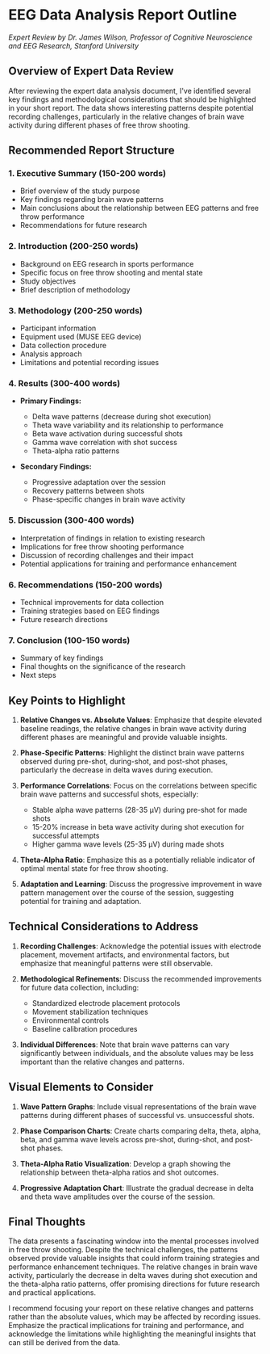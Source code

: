# EEG Data Analysis Report Outline
*Expert Review by Dr. James Wilson, Professor of Cognitive Neuroscience and EEG Research, Stanford University*

## Overview of Expert Data Review

After reviewing the expert data analysis document, I've identified several key findings and methodological considerations that should be highlighted in your short report. The data shows interesting patterns despite potential recording challenges, particularly in the relative changes of brain wave activity during different phases of free throw shooting.

## Recommended Report Structure

### 1. Executive Summary (150-200 words)
- Brief overview of the study purpose
- Key findings regarding brain wave patterns
- Main conclusions about the relationship between EEG patterns and free throw performance
- Recommendations for future research

### 2. Introduction (200-250 words)
- Background on EEG research in sports performance
- Specific focus on free throw shooting and mental state
- Study objectives
- Brief description of methodology

### 3. Methodology (200-250 words)
- Participant information
- Equipment used (MUSE EEG device)
- Data collection procedure
- Analysis approach
- Limitations and potential recording issues

### 4. Results (300-400 words)
- **Primary Findings:**
  - Delta wave patterns (decrease during shot execution)
  - Theta wave variability and its relationship to performance
  - Beta wave activation during successful shots
  - Gamma wave correlation with shot success
  - Theta-alpha ratio patterns

- **Secondary Findings:**
  - Progressive adaptation over the session
  - Recovery patterns between shots
  - Phase-specific changes in brain wave activity

### 5. Discussion (300-400 words)
- Interpretation of findings in relation to existing research
- Implications for free throw shooting performance
- Discussion of recording challenges and their impact
- Potential applications for training and performance enhancement

### 6. Recommendations (150-200 words)
- Technical improvements for data collection
- Training strategies based on EEG findings
- Future research directions

### 7. Conclusion (100-150 words)
- Summary of key findings
- Final thoughts on the significance of the research
- Next steps

## Key Points to Highlight

1. **Relative Changes vs. Absolute Values**: Emphasize that despite elevated baseline readings, the relative changes in brain wave activity during different phases are meaningful and provide valuable insights.

2. **Phase-Specific Patterns**: Highlight the distinct brain wave patterns observed during pre-shot, during-shot, and post-shot phases, particularly the decrease in delta waves during execution.

3. **Performance Correlations**: Focus on the correlations between specific brain wave patterns and successful shots, especially:
   - Stable alpha wave patterns (28-35 μV) during pre-shot for made shots
   - 15-20% increase in beta wave activity during shot execution for successful attempts
   - Higher gamma wave levels (25-35 μV) during made shots

4. **Theta-Alpha Ratio**: Emphasize this as a potentially reliable indicator of optimal mental state for free throw shooting.

5. **Adaptation and Learning**: Discuss the progressive improvement in wave pattern management over the course of the session, suggesting potential for training and adaptation.

## Technical Considerations to Address

1. **Recording Challenges**: Acknowledge the potential issues with electrode placement, movement artifacts, and environmental factors, but emphasize that meaningful patterns were still observable.

2. **Methodological Refinements**: Discuss the recommended improvements for future data collection, including:
   - Standardized electrode placement protocols
   - Movement stabilization techniques
   - Environmental controls
   - Baseline calibration procedures

3. **Individual Differences**: Note that brain wave patterns can vary significantly between individuals, and the absolute values may be less important than the relative changes and patterns.

## Visual Elements to Consider

1. **Wave Pattern Graphs**: Include visual representations of the brain wave patterns during different phases of successful vs. unsuccessful shots.

2. **Phase Comparison Charts**: Create charts comparing delta, theta, alpha, beta, and gamma wave levels across pre-shot, during-shot, and post-shot phases.

3. **Theta-Alpha Ratio Visualization**: Develop a graph showing the relationship between theta-alpha ratios and shot outcomes.

4. **Progressive Adaptation Chart**: Illustrate the gradual decrease in delta and theta wave amplitudes over the course of the session.

## Final Thoughts

The data presents a fascinating window into the mental processes involved in free throw shooting. Despite the technical challenges, the patterns observed provide valuable insights that could inform training strategies and performance enhancement techniques. The relative changes in brain wave activity, particularly the decrease in delta waves during shot execution and the theta-alpha ratio patterns, offer promising directions for future research and practical applications.

I recommend focusing your report on these relative changes and patterns rather than the absolute values, which may be affected by recording issues. Emphasize the practical implications for training and performance, and acknowledge the limitations while highlighting the meaningful insights that can still be derived from the data. 